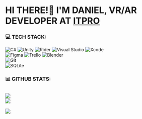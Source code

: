 # HI THERE!👋 I'M DANIEL, VR/AR DEVELOPER AT [ITPRO](https://itpro.moscow/)

### 💻 TECH STACK:
![C#](https://img.shields.io/badge/c%23-%23239120.svg?style=for-the-badge&logo=c-sharp&logoColor=white) 
![Unity](https://img.shields.io/badge/Unity-%23000000.svg?style=for-the-badge&logo=Unity&logoColor=white) 
![Rider](https://img.shields.io/badge/Rider-%23000000.svg?style=for-the-badge&logo=Rider&logoColor=white) 
![Visual Studio](https://img.shields.io/badge/Visual_Studio-%235C2D91.svg?style=for-the-badge&logo=VisualStudio&logoColor=white)
![Xcode](https://img.shields.io/badge/Xcode-%23147EFB.svg?style=for-the-badge&logo=Xcode&logoColor=white)<br/>
![Figma](https://img.shields.io/badge/figma-%23F24E1E.svg?style=for-the-badge&logo=figma&logoColor=white) 
![Trello](https://img.shields.io/badge/Trello-%23026AA7.svg?style=for-the-badge&logo=Trello&logoColor=white)
![Blender](https://img.shields.io/badge/blender-%23F5792A.svg?style=for-the-badge&logo=blender&logoColor=white) 	
![Git](https://img.shields.io/badge/git-%23F05032.svg?style=for-the-badge&logo=git&logoColor=white) 	
![SQLite](https://img.shields.io/badge/sqlite-%2307405e.svg?style=for-the-badge&logo=sqlite&logoColor=white) 
### 📊 GITHUB STATS:
![](https://github-readme-streak-stats.herokuapp.com/?user=danaezio&theme=dark&hide_border=true)<br/>
![](https://github-readme-stats.vercel.app/api/top-langs/?username=danaezio&theme=dark&hide_border=true&include_all_commits=true&count_private=true&layout=compact)
---
[![](https://visitcount.itsvg.in/api?id=danaezio&icon=5&color=12)](https://visitcount.itsvg.in)<br/>
